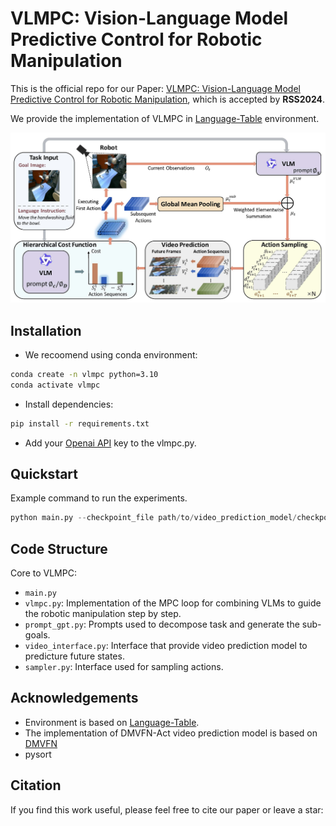 # VLMPC: Vision-Language Model Predictive Control for Robotic Manipulation

This is the official repo for our Paper: [VLMPC: Vision-Language Model Predictive Control for Robotic Manipulation](https://roboticsconference.org/program/papers/106/), which is accepted by **RSS2024**. 

We provide the implementation of VLMPC in [Language-Table](https://github.com/google-research/language-table) environment.

![framework image](./framework.jpg)



## Installation

- We recoomend using conda environment:

```bash
conda create -n vlmpc python=3.10
conda activate vlmpc
```

- Install dependencies:

```bash
pip install -r requirements.txt
```

- Add your [Openai API](https://openai.com/index/openai-api/) key to the vlmpc.py.


## Quickstart

Example command to run the experiments.
```python
python main.py --checkpoint_file path/to/video_prediction_model/checkpoint --task push_corner --zoom 0.03 --num_samples 50 --plan_freq 3 --det_path path/to/yolo/checkpoint
```

## Code Structure

Core to VLMPC:
- ```main.py``` 
- ```vlmpc.py```: Implementation of the MPC loop for combining VLMs to guide the robotic manipulation step by step.
- ```prompt_gpt.py```: Prompts used to decompose task and generate the sub-goals.
- ```video_interface.py```: Interface that provide video prediction model to predicture future states.
- ```sampler.py```: Interface used for sampling actions.

## Acknowledgements
- Environment is based on [Language-Table](https://interactive-language.github.io/).
- The implementation of DMVFN-Act video prediction model is based on [DMVFN](https://github.com/hzwer/CVPR2023-DMVFN)
- pysort


## Citation

If you find this work useful, please feel free to cite our paper or leave a star:
```
```